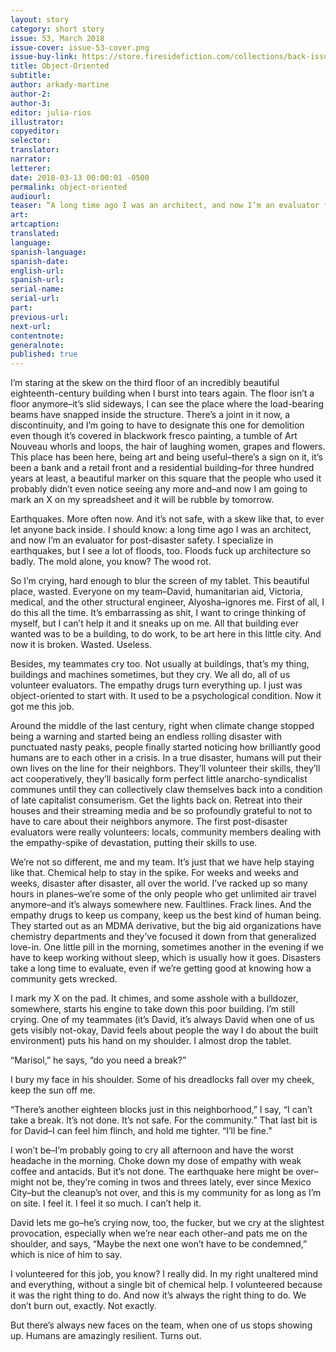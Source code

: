 ```yaml
---
layout: story
category: short story
issue: 53, March 2018
issue-cover: issue-53-cover.png
issue-buy-link: https://store.firesidefiction.com/collections/back-issues/products/fireside-magazine-issue-53-march-2018
title: Object-Oriented
subtitle:
author: arkady-martine
author-2:
author-3:
editor: julia-rios
illustrator:
copyeditor:
selector:
translator:
narrator:
letterer:
date: 2018-03-13 00:00:01 -0500
permalink: object-oriented
audiourl:
teaser: “A long time ago I was an architect, and now I’m an evaluator for post-disaster safety. I specialize in earthquakes, but I see a lot of floods, too.”
art:
artcaption:
translated:
language:
spanish-language:
spanish-date:
english-url:
spanish-url:
serial-name:
serial-url:
part:
previous-url:
next-url:
contentnote:
generalnote:
published: true
---
```


I’m staring at the skew on the third floor of an incredibly beautiful eighteenth-century building when I burst into tears again. The floor isn’t a floor anymore–it’s slid sideways, I can see the place where the load-bearing beams have snapped inside the structure. There’s a joint in it now, a discontinuity, and I’m going to have to designate this one for demolition even though it’s covered in blackwork fresco painting, a tumble of Art Nouveau whorls and loops, the hair of laughing women, grapes and flowers. This place has been here, being art and being useful–there’s a sign on it, it’s been a bank and a retail front and a residential building–for three hundred years at least, a beautiful marker on this square that the people who used it probably didn’t even notice seeing any more and–and now I am going to mark an X on my spreadsheet and it will be rubble by tomorrow.

Earthquakes. More often now. And it’s not safe, with a skew like that, to ever let anyone back inside. I should know: a long time ago I was an architect, and now I’m an evaluator for post-disaster safety. I specialize in earthquakes, but I see a lot of floods, too. Floods fuck up architecture so badly. The mold alone, you know? The wood rot.

So I’m crying, hard enough to blur the screen of my tablet. This beautiful place, wasted. Everyone on my team–David, humanitarian aid, Victoria, medical, and the other structural engineer, Alyosha–ignores me. First of all, I do this all the time. It’s embarrassing as shit, I want to cringe thinking of myself, but I can’t help it and it sneaks up on me. All that building ever wanted was to be a building, to do work, to be art here in this little city. And now it is broken. Wasted. Useless.

Besides, my teammates cry too. Not usually at buildings, that’s my thing, buildings and machines sometimes, but they cry. We all do, all of us volunteer evaluators. The empathy drugs turn everything up. I just was object-oriented to start with. It used to be a psychological condition. Now it got me this job.

Around the middle of the last century, right when climate change stopped being a warning and started being an endless rolling disaster with punctuated nasty peaks, people finally started noticing how brilliantly good humans are to each other in a crisis. In a true disaster, humans will put their own lives on the line for their neighbors. They’ll volunteer their skills, they’ll act cooperatively, they’ll basically form perfect little anarcho-syndicalist communes until they can collectively claw themselves back into a condition of late capitalist consumerism. Get the lights back on. Retreat into their houses and their streaming media and be so profoundly grateful to not to have to care about their neighbors anymore. The first post-disaster evaluators were really volunteers: locals, community members dealing with the empathy-spike of devastation, putting their skills to use.

We’re not so different, me and my team. It’s just that we have help staying like that. Chemical help to stay in the spike. For weeks and weeks and weeks, disaster after disaster, all over the world. I’ve racked up so many hours in planes–we’re some of the only people who get unlimited air travel anymore–and it’s always somewhere new. Faultlines. Frack lines. And the empathy drugs to keep us company, keep us the best kind of human being. They started out as an MDMA derivative, but the big aid organizations have chemistry departments and they’ve focused it down from that generalized love-in. One little pill in the morning, sometimes another in the evening if we have to keep working without sleep, which is usually how it goes. Disasters take a long time to evaluate, even if we’re getting good at knowing how a community gets wrecked.

I mark my X on the pad. It chimes, and some asshole with a bulldozer, somewhere, starts his engine to take down this poor building. I’m still crying. One of my teammates (it’s David, it’s always David when one of us gets visibly not-okay, David feels about people the way I do about the built environment) puts his hand on my shoulder. I almost drop the tablet.

“Marisol,” he says, “do you need a break?”

I bury my face in his shoulder. Some of his dreadlocks fall over my cheek, keep the sun off me.

“There’s another eighteen blocks just in this neighborhood,” I say, “I can’t take a break. It’s not done. It’s not safe. For the community.” That last bit is for David–I can feel him flinch, and hold me tighter. “I’ll be fine.”

I won’t be–I’m probably going to cry all afternoon and have the worst headache in the morning. Choke down my dose of empathy with weak coffee and antacids. But it’s not done. The earthquake here might be over–might not be, they’re coming in twos and threes lately, ever since Mexico City–but the cleanup’s not over, and this is my community for as long as I’m on site. I feel it. I feel it so much. I can’t help it.David lets me go–he’s crying now, too, the fucker, but we cry at the slightest provocation, especially when we’re near each other–and pats me on the shoulder, and says, “Maybe the next one won’t have to be condemned,” which is nice of him to say.

I volunteered for this job, you know? I really did. In my right unaltered mind and everything, without a single bit of chemical help. I volunteered because it was the right thing to do. And now it’s always the right thing to do. We don’t burn out, exactly. Not exactly.

But there’s always new faces on the team, when one of us stops showing up. Humans are amazingly resilient. Turns out.
